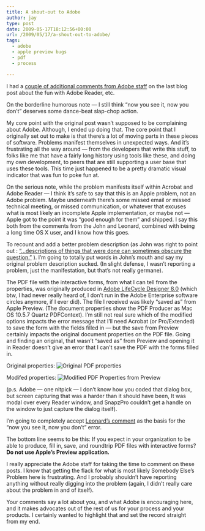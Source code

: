 ```yaml
---
title: A shout-out to Adobe
author: jay
type: post
date: 2009-05-17T18:12:56+00:00
url: /2009/05/17/a-shout-out-to-adobe/
tags:
  - adobe
  - apple preview bugs
  - pdf
  - process

---
```

I had a [couple of additional comments from Adobe staff][1] on the last blog post about the fun with Adobe Reader, etc.

On the borderline humorous note — I still think “now you see it, now you don’t” deserves some dance-beat slap-chop action.

My core point with the original post wasn’t supposed to be complaining about Adobe. Although, I ended up doing that. The core point that I originally set out to make is that there’s a lot of moving parts in these pieces of software. Problems manifest themselves in unexpected ways. And it’s frustrating all the way around — from the developers that write this stuff, to folks like me that have a fairly long history using tools like these, and doing my own development, to peers that are still supporting a user base that uses these tools. This time just happened to be a pretty dramatic visual indicator that was fun to poke fun at.

On the serious note, while the problem manifests itself within Acrobat and Adobe Reader — I think it’s safe to say that this is an Apple problem, not an Adobe problem. Maybe underneath there’s some missed email or missed technical meeting, or missed communication, or whatever that excuses what is most likely an incomplete Apple implementation, or maybe not — Apple got to the point it was “good enough for them” and shipped. I say this both from the comments from the John and Leonard, combined with being a long time OS X user, and I know how this goes.

To recount and add a better problem description (as John was right to point out : [“…descriptions of things that were done can sometimes obscure the question.”][2] ). I’m going to totally put words in John’s mouth and say my original problem description sucked. (In slight defense, I wasn’t reporting a problem, just the manifestation, but that’s not really germane).

The PDF file with the interactive forms, from what I can tell from the properties, was originally produced in [Adobe LifeCycle Designer 8.0][3] (which btw, I had never really heard of, I don’t run in the Adobe Enterprise software circles anymore, if I ever did). The file I received was likely “saved as” from Apple Preview. (The document properties show the PDF Producer as Mac OS 10.5.7 Quartz PDFContext). I’m still not real sure which of the modified options impacts the error message that I’ll need Acrobat (or Pro/Extended) to save the form with the fields filled in — but the save from Preview certainly impacts the original document properties on the PDF file. Going and finding an original, that wasn’t “saved as” from Preview and opening it in Reader doesn’t give an error that I can’t save the PDF with the forms filled in.

Original properties: ![Original PDF properties][4]

Modifed properties: ![Modified PDF Properties from Preview][5]

(p.s. Adobe — one nitpick — I don’t know how you coded that dialog box, but screen capturing that was a harder than it should have been, It was modal over every Reader window, and SnapzPro couldn’t get a handle on the window to just capture the dialog itself).

I’m going to completely accept [Leonard’s comment][6] as the basis for the “now you see it, now you don’t” error.

The bottom line seems to be this: If you expect in your organization to be able to produce, fill in, save, and roundtrip PDF files with interactive forms? **Do not use Apple’s Preview application.**

I really appreciate the Adobe staff for taking the time to comment on these posts. I know that getting the flack for what is most likely Somebody Else’s Problem here is frustrating. And I probably shouldn’t have reporting anything without really digging into the problem (again, I didn’t really care about the problem in and of itself).

Your comments say a lot about you, and what Adobe is encouraging here, and it makes advocates out of the rest of us for your process and your products. I certainly wanted to highlight that and set the record straight from my end.

 [1]: https://rambleon.org/2009/05/16/adobe-i-love-you-and-all-but-reader-not-so-much/#comments
 [2]: https://rambleon.org/2009/05/16/adobe-i-love-you-and-all-but-reader-not-so-much/#comment-348
 [3]: http://www.adobe.com/products/livecycle/designer/
 [4]: https://files.rambleon.org/images/2009/05/adobe-readerscreensnapz005.png (Original PDF properties)
 [5]: https://files.rambleon.org/images/2009/05/adobe-readerscreensnapz006.png (Modified PDF Properties from Preview)
 [6]: https://rambleon.org/2009/05/16/adobe-i-love-you-and-all-but-reader-not-so-much/#comment-350